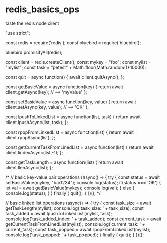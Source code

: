 # redis_basics_ops
taste the redis node client

"use strict";

const redis = require('redis');
const bluebird = require('bluebird');

bluebird.promisifyAll(redis);

const client = redis.createClient();
const mykey = "foo";
const mylist = "mylist";
const task = "petest" + Math.floor(Math.random()*10000);

const quit = async function() {
  await client.quitAsync();
};

const getBasicValue = async function(key) {
  return await client.getAsync(key); // ==> 'myValue'
};

const setBasicValue = async function(key, value) {
  return await client.setAsync(key, value); // ==> 'OK'
};

const lpushToLinkedList = async function(list, task) {
  return await client.lpushAsync(list, task);
};

const rpopFromLinkedList = async function(list) {
  return await client.rpopAsync(list);
};

const getCurrentTaskFromLinedList = async function(list) {
  return await client.lindexAsync(list,-1);
};

const getTaskLength = async function(list) {
  return await client.llenAsync(list);
};

/*
// basic key-value pair operations
(async() => {
  try {
    const status = await setBasicValue(mykey, "bar1234");
    console.log(status);
    if(status === 'OK') {
      let val = await getBasicValue(mykey);
      console.log(val);
    } else {
      console.log(status);
    }
  }
  finally {
    quit();
  }
})();
*/

// basic linked list operations
(async() => {
  try {
    const task_size = await getTaskLength(mylist);
    console.log('task_size: ' + task_size);
    const task_added = await lpushToLinkedList(mylist, task);
    console.log('task_added_index: ' + task_added);
    const current_task = await getCurrentTaskFromLinedList(mylist);
    console.log('current_task: ' + current_task);
    const task_popped = await rpopFromLinkedList(mylist);
    console.log('task_popped: ' + task_popped);
  }
  finally {
    quit();
  }
})();
